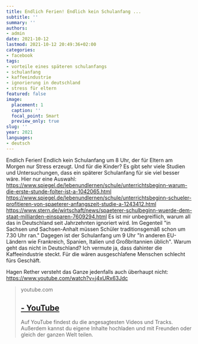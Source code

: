 ```yaml
---
title: Endlich Ferien! Endlich kein Schulanfang ...
subtitle: ''
summary: ''
authors:
- admin
date: 2021-10-12
lastmod: 2021-10-12 20:49:36+02:00
categories:
- facebook
tags:
- vorteile eines späteren schulanfangs
- schulanfang
- kaffeeindustrie
- ignorierung in deutschland
- stress für eltern
featured: false
image:
  placement: 1
  caption: ''
  focal_point: Smart
  preview_only: true
slug: ''
year: 2021
languages:
- deutsch
---
```


Endlich Ferien! Endlich kein Schulanfang um 8 Uhr, der für Eltern am Morgen nur Stress erzeugt. Und für die Kinder? Es gibt sehr viele Studien und Untersuchungen, dass ein späterer Schulanfang für sie viel besser wäre. Hier nur eine Auswahl:
https://www.spiegel.de/lebenundlernen/schule/unterrichtsbeginn-warum-die-erste-stunde-folter-ist-a-1042065.html
https://www.spiegel.de/lebenundlernen/schule/unterrichtsbeginn-schueler-profitieren-von-spaeterer-anfangszeit-studie-a-1243412.html
https://www.stern.de/wirtschaft/news/spaeterer-schulbeginn-wuerde-dem-staat-milliarden-einsparen-7609294.html
Es ist mir unbegreiflich, warum all das in Deutschland seit Jahrzehnten ignoriert wird. Im Gegenteil "in Sachsen und Sachsen-Anhalt müssen Schüler traditionsgemäß schon um 7.30 Uhr ran." Dagegen ist der Schulanfang um 9 Uhr "In anderen EU-Ländern wie Frankreich, Spanien, Italien und Großbritannien üblich". Warum geht das nicht in Deutschland? Ich vermute ja, dass dahinter die Kaffeeindustrie steckt. Für die wären ausgeschlafene Menschen schlecht fürs Geschäft. 

Hagen Rether versteht das Ganze jedenfalls auch überhaupt nicht: https://www.youtube.com/watch?v=j4xURx63Jdc
> youtube.com
> ## [ - YouTube](https://www.youtube.com/watch?v=j4xURx63Jdc)
>
>Auf YouTube findest du die angesagtesten Videos und Tracks. Außerdem kannst du eigene Inhalte hochladen und mit Freunden oder gleich der ganzen Welt teilen.
